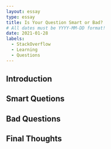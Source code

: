 ```yaml
---
layout: essay
type: essay
title: Is Your Question Smart or Bad?
# All dates must be YYYY-MM-DD format!
date: 2021-01-28
labels:
  - StackOverflow
  - Learning
  - Questions
---
```


## Introduction

## Smart Quetions

## Bad Questions


## Final Thoughts

